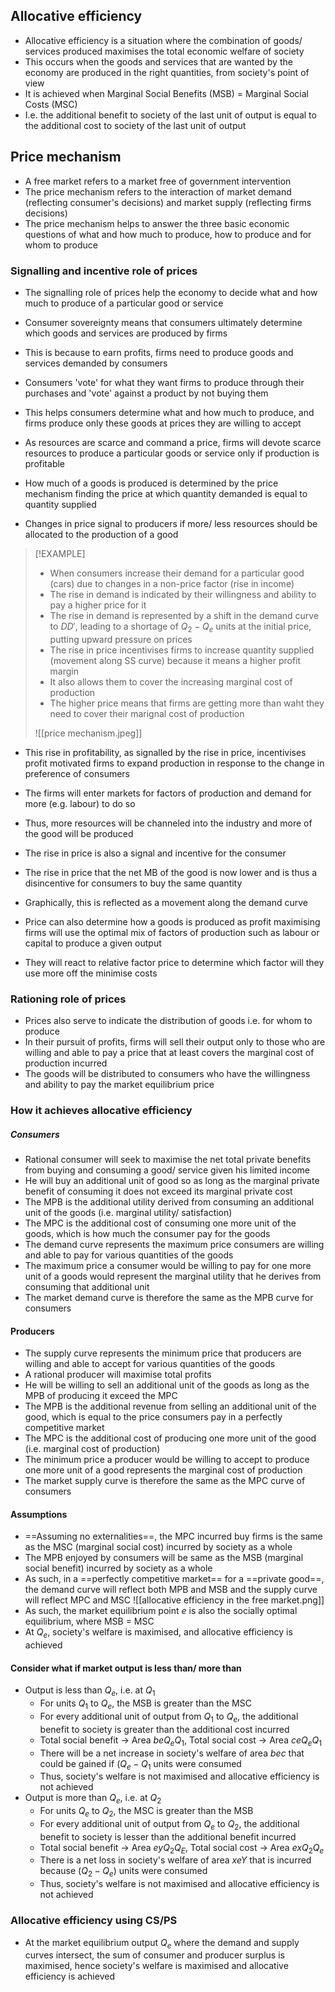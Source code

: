 ## Allocative efficiency
- Allocative efficiency is a situation where the combination of goods/ services produced maximises the total economic welfare of society
- This occurs when the goods and services that are wanted by the economy are produced in the right quantities, from society's point of view
- It is achieved when Marginal Social Benefits (MSB) = Marginal Social Costs (MSC)
- I.e. the additional benefit to society of the last unit of output is equal to the additional cost to society of the last unit of output 
## Price mechanism
- A free market refers to a market free of government intervention
- The price mechanism refers to the interaction of market demand (reflecting consumer's decisions) and market supply (reflecting firms decisions)
- The price mechanism helps to answer the three basic economic questions of what and how much to produce, how to produce and for whom to produce
### Signalling and incentive role of prices
- The signalling role of prices help the economy to decide what and how much to produce of a particular good or service
- Consumer sovereignty means that consumers ultimately determine which goods and services are produced by firms
- This is because to earn profits, firms need to produce goods and services demanded by consumers
- Consumers 'vote' for what they want firms to produce through their purchases and 'vote' against a product by not buying them
- This helps consumers determine what and how much to produce, and firms produce only these goods at prices they are willing to accept 

- As resources are scarce and command a price, firms will devote scarce resources to produce a particular goods or service only if production is profitable
- How much of a goods is produced is determined by the price mechanism finding the price at which quantity demanded is equal to quantity supplied
- Changes in price signal to producers if more/ less resources should be allocated to the production of a good

>[!EXAMPLE]
>- When consumers increase their demand for a particular good (cars) due to changes in a non-price factor (rise in income)
>- The rise in demand is indicated by their willingness and ability to pay a higher price for it
>- The rise in demand is represented by a shift in the demand curve to $DD'$, leading to a shortage of $Q_2 - Q_e$ units at the initial price, putting upward pressure on prices
>- The rise in price incentivises firms to increase quantity supplied (movement along SS curve) because it means a higher profit margin
>- It also allows them to cover the increasing marginal cost of production
>- The higher price means that firms are getting more than waht they need to cover their marignal cost of production
>
>![[price mechanism.jpeg]]

- This rise in profitability, as signalled by the rise in price, incentivises profit motivated firms to expand production in response to the change in preference of consumers
- The firms will enter markets for factors of production and demand for more (e.g. labour) to do so
- Thus, more resources will be channeled into the industry and more of the good will be produced

- The rise in price is also a signal and incentive for the consumer
- The rise in price that the net MB of the good is now lower and is thus a disincentive for consumers to buy the same quantity
- Graphically, this is reflected as a movement along the demand curve

- Price can also determine how a goods is produced as profit maximising firms will use the optimal mix of factors of production such as labour or capital to produce a given output
- They will react to relative factor price to determine which factor will they use more off the minimise costs
### Rationing role of prices
- Prices also serve to indicate the distribution of goods i.e. for whom to produce
- In their pursuit of profits, firms will sell their output only to those who are willing and able to pay a price that at least covers the marginal cost of production incurred
- The goods will be distributed to consumers who have the willingness and ability to pay the market equilibrium price

### How it achieves allocative efficiency
##### Consumers
- Rational consumer will seek to maximise the net total private benefits from buying and consuming a good/ service given his limited income
- He will buy an additional unit of good so as long as the marginal private benefit of consuming it does not exceed its marginal private cost
- The MPB is the additional utility derived from consuming an additional unit of the goods (i.e. marginal utility/ satisfaction)
- The MPC is the additional cost of consuming one more unit of the goods, which is how much the consumer pay for the goods
- The demand curve represents the maximum price consumers are willing and able to pay for various quantities of the goods
- The maximum price a consumer would be willing to pay for one more unit of a goods would represent the marginal utility that he derives from consuming that additional unit
- The market demand curve is therefore the same as the MPB curve for consumers
#### Producers
- The supply curve represents the minimum price that producers are willing and able to accept for various quantities of the goods
- A rational producer will maximise total profits
- He will be willing to sell an additional unit of the goods as long as the MPB of producing it exceed the MPC
- The MPB is the additional revenue from selling an additional unit of the good, which is equal to the price consumers pay in a perfectly competitive market
- The MPC is the additional cost of producing one more unit of the good (i.e. marginal cost of production)
- The minimum price a producer would be willing to accept to produce one more unit of a good represents the marginal cost of production
- The market supply curve is therefore the same as the MPC curve of consumers
#### Assumptions
- ==Assuming no externalities==, the MPC incurred buy firms is the same as the MSC (marginal social cost) incurred by society as a whole
- The MPB enjoyed by consumers will be same as the MSB (marginal social benefit) incurred by society as a whole
- As such, in a ==perfectly competitive market== for a ==private good==, the demand curve will reflect both MPB and MSB and the supply curve will reflect MPC and MSC
![[allocative efficiency in the free market.png]]
- As such, the market equilibrium point $e$ is also the socially optimal equilibrium, where MSB = MSC
- At $Q_e$, society's welfare is maximised, and allocative efficiency is achieved
#### Consider what if market output is less than/ more than
- Output is less than $Q_e$, i.e. at $Q_1$
	- For units $Q_1$ to $Q_e$, the MSB is greater than the MSC
	- For every additional unit of output from $Q_1$ to $Q_e$, the additional benefit to society is greater than the additional cost incurred
	- Total social benefit -> Area $beQ_eQ_1$, Total social cost -> Area $ceQ_eQ_1$
	- There will be a net increase in society's welfare of area $bec$ that could be gained if ($Q_e - Q_1$ units were consumed
	- Thus, society's welfare is not maximised and allocative efficiency is not achieved
- Output is more than $Q_e$, i.e. at $Q_2$
	- For units $Q_e$ to $Q_2$, the MSC is greater than the MSB
	- For every additional unit of output from $Q_e$ to $Q_2$, the additional benefit to society is lesser than the additional benefit incurred
	- Total social benefit -> Area $eyQ_2Q_E$, Total social cost -> Area $exQ_2Q_e$
	- There is a net loss in society's welfare of area $xeY$ that is incurred because ($Q_2- Q_e$) units were consumed
	- Thus, society's welfare is not maximised and allocative efficiency is not achieved
### Allocative efficiency using CS/PS
- At the market equilibrium output $Q_e$ where the demand and supply curves intersect, the sum of consumer and producer surplus is maximised, hence society's welfare is maximised and allocative efficiency is achieved

